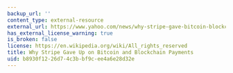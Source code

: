 ```yaml
---
backup_url: ''
content_type: external-resource
external_url: https://www.yahoo.com/news/why-stripe-gave-bitcoin-blockchain-182750407.html?guccounter=1&guce_referrer=aHR0cHM6Ly93d3cuZ29vZ2xlLmNvbS8&guce_referrer_sig=AQAAAAH5hsZPnMwpAEn67PTpKZ1amgjZBpk3baYd5Fcvi18N-kd8LpmUL2_pY6yVOoK0qDxSWBnG1y2zk39om-rsdW--WbPUvOwinfjJoU4oMNY4Khpqq6HSB8DWAWeD1yhTnQfWNft4294KlwwHYJ0tWM0A1OOE9AsSbyFrFACPImSi
has_external_license_warning: true
is_broken: false
license: https://en.wikipedia.org/wiki/All_rights_reserved
title: Why Stripe Gave Up on Bitcoin and Blockchain Payments
uid: b8930f12-26d7-4c3b-bf9c-ee4a6e28d32e
---
```


